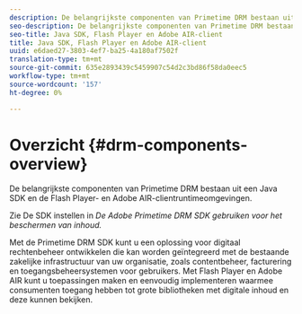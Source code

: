 ```yaml
---
description: De belangrijkste componenten van Primetime DRM bestaan uit een Java SDK en de Flash Player- en Adobe AIR-clientruntimeomgevingen.
seo-description: De belangrijkste componenten van Primetime DRM bestaan uit een Java SDK en de Flash Player- en Adobe AIR-clientruntimeomgevingen.
seo-title: Java SDK, Flash Player en Adobe AIR-client
title: Java SDK, Flash Player en Adobe AIR-client
uuid: e6daed27-3803-4ef7-ba25-4a180af7502f
translation-type: tm+mt
source-git-commit: 635e2893439c5459907c54d2c3bd86f58da0eec5
workflow-type: tm+mt
source-wordcount: '157'
ht-degree: 0%

---
```



# Overzicht {#drm-components-overview}

De belangrijkste componenten van Primetime DRM bestaan uit een Java SDK en de Flash Player- en Adobe AIR-clientruntimeomgevingen.

Zie De SDK instellen in *De Adobe Primetime DRM SDK gebruiken voor het beschermen van inhoud.*

Met de Primetime DRM SDK kunt u een oplossing voor digitaal rechtenbeheer ontwikkelen die kan worden geïntegreerd met de bestaande zakelijke infrastructuur van uw organisatie, zoals contentbeheer, facturering en toegangsbeheersystemen voor gebruikers. Met Flash Player en Adobe AIR kunt u toepassingen maken en eenvoudig implementeren waarmee consumenten toegang hebben tot grote bibliotheken met digitale inhoud en deze kunnen bekijken.
